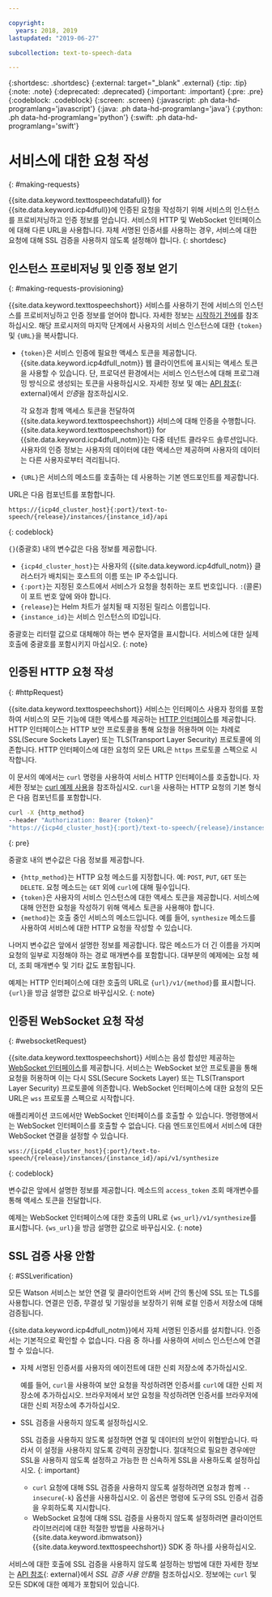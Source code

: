 ```yaml
---

copyright:
  years: 2018, 2019
lastupdated: "2019-06-27"

subcollection: text-to-speech-data

---
```


{:shortdesc: .shortdesc}
{:external: target="_blank" .external}
{:tip: .tip}
{:note: .note}
{:deprecated: .deprecated}
{:important: .important}
{:pre: .pre}
{:codeblock: .codeblock}
{:screen: .screen}
{:javascript: .ph data-hd-programlang='javascript'}
{:java: .ph data-hd-programlang='java'}
{:python: .ph data-hd-programlang='python'}
{:swift: .ph data-hd-programlang='swift'}

# 서비스에 대한 요청 작성
{: #making-requests}

{{site.data.keyword.texttospeechdatafull}} for {{site.data.keyword.icp4dfull}}에 인증된 요청을 작성하기 위해 서비스의 인스턴스를 프로비저닝하고 인증 정보를 얻습니다. 서비스의 HTTP 및 WebSocket 인터페이스에 대해 다른 URL을 사용합니다. 자체 서명된 인증서를 사용하는 경우, 서비스에 대한 요청에 대해 SSL 검증을 사용하지 않도록 설정해야 합니다.
{: shortdesc}

## 인스턴스 프로비저닝 및 인증 정보 얻기
{: #making-requests-provisioning}

{{site.data.keyword.texttospeechshort}} 서비스를 사용하기 전에 서비스의 인스턴스를 프로비저닝하고 인증 정보를 얻어야 합니다. 자세한 정보는 [시작하기 전에](/docs/services/text-to-speech-data?topic=text-to-speech-data-gettingStarted#before-you-begin)를 참조하십시오. 해당 프로시저의 마지막 단계에서 사용자의 서비스 인스턴스에 대한 `{token}` 및 `{URL}`을 복사합니다.

-   `{token}`은 서비스 인증에 필요한 액세스 토큰을 제공합니다. {{site.data.keyword.icp4dfull_notm}} 웹 클라이언트에 표시되는 액세스 토큰을 사용할 수 있습니다. 단, 프로덕션 환경에서는 서비스 인스턴스에 대해 프로그래밍 방식으로 생성되는 토큰을 사용하십시오. 자세한 정보 및 예는 [API 참조](https://{DomainName}/apidocs/text-to-speech-data#authentication){: external}에서 *인증*을 참조하십시오.

    각 요청과 함께 액세스 토큰을 전달하여 {{site.data.keyword.texttospeechshort}} 서비스에 대해 인증을 수행합니다. {{site.data.keyword.texttospeechshort}} for {{site.data.keyword.icp4dfull_notm}}는 다중 테넌트 클라우드 솔루션입니다. 사용자의 인증 정보는 사용자의 데이터에 대한 액세스만 제공하며 사용자의 데이터는 다른 사용자로부터 격리됩니다.
-   `{URL}`은 서비스의 메소드를 호출하는 데 사용하는 기본 엔드포인트를 제공합니다.

URL은 다음 컴포넌트를 포함합니다.

```
https://{icp4d_cluster_host}{:port}/text-to-speech/{release}/instances/{instance_id}/api
```
{: codeblock}

`{}`(중괄호) 내의 변수값은 다음 정보를 제공합니다.

-   `{icp4d_cluster_host}`는 사용자의 {{site.data.keyword.icp4dfull_notm}} 클러스터가 배치되는 호스트의 이름 또는 IP 주소입니다.
-   `{:port}`는 지정된 호스트에서 서비스가 요청을 청취하는 포트 번호입니다. `:`(콜론)이 포트 번호 앞에 와야 합니다.
-   `{release}`는 Helm 차트가 설치될 때 지정된 릴리스 이름입니다.
-   `{instance_id}`는 서비스 인스턴스의 ID입니다.

중괄호는 리터럴 값으로 대체해야 하는 변수 문자열을 표시합니다. 서비스에 대한 실제 호출에 중괄호를 포함시키지 마십시오.
{: note}

## 인증된 HTTP 요청 작성
{: #httpRequest}

{{site.data.keyword.texttospeechshort}} 서비스는 인터페이스 사용자 정의를 포함하여 서비스의 모든 기능에 대한 액세스를 제공하는 [HTTP 인터페이스](/docs/services/text-to-speech-data?topic=text-to-speech-data-usingHTTP)를 제공합니다. HTTP 인터페이스는 HTTP 보안 프로토콜을 통해 요청을 허용하며 이는 차례로 SSL(Secure Sockets Layer) 또는 TLS(Transport Layer Security) 프로토콜에 의존합니다. HTTP 인터페이스에 대한 요청의 모든 URL은 `https` 프로토콜 스펙으로 시작합니다.

이 문서의 예에서는 `curl` 명령을 사용하여 서비스 HTTP 인터페이스를 호출합니다. 자세한 정보는 [curl 예제 사용](/docs/services/text-to-speech-data?topic=text-to-speech-data-gettingStarted#getting-started-curl)을 참조하십시오. `curl`을 사용하는 HTTP 요청의 기본 형식은 다음 컴포넌트를 포함합니다.

```bash
curl -X {http_method}
--header "Authorization: Bearer {token}"
"https://{icp4d_cluster_host}{:port}/text-to-speech/{release}/instances/{instance_id}/api/v1/{method}"
```
{: pre}

중괄호 내의 변수값은 다음 정보를 제공합니다.

-   `{http_method}`는 HTTP 요청 메소드를 지정합니다. 예: `POST`, `PUT`, `GET` 또는 `DELETE`. 요청 메소드는 `GET` 외에 `curl`에 대해 필수입니다.
-   `{token}`은 사용자의 서비스 인스턴스에 대한 액세스 토큰을 제공합니다. 서비스에 대해 안전한 요청을 작성하기 위해 액세스 토큰을 사용해야 합니다.
-   `{method}`는 호출 중인 서비스의 메소드입니다. 예를 들어, `synthesize` 메소드를 사용하여 서비스에 대한 HTTP 요청을 작성할 수 있습니다.

나머지 변수값은 앞에서 설명한 정보를 제공합니다. 많은 메소드가 더 긴 이름을 가지며 요청의 일부로 지정해야 하는 경로 매개변수를 포함합니다. 대부분의 예제에는 요청 헤더, 조회 매개변수 및 기타 값도 포함됩니다.

예제는 HTTP 인터페이스에 대한 호출의 URL로 `{url}/v1/{method}`를 표시합니다. `{url}`을 방금 설명한 값으로 바꾸십시오.
{: note}

## 인증된 WebSocket 요청 작성
{: #websocketRequest}

{{site.data.keyword.texttospeechshort}} 서비스는 음성 합성만 제공하는 [WebSocket 인터페이스](/docs/services/text-to-speech-data?topic=text-to-speech-data-usingWebSocket)를 제공합니다. 서비스는 WebSocket 보안 프로토콜을 통해 요청을 허용하며 이는 다시 SSL(Secure Sockets Layer) 또는 TLS(Transport Layer Security) 프로토콜에 의존합니다. WebSocket 인터페이스에 대한 요청의 모든 URL은 `wss` 프로토콜 스펙으로 시작합니다.

애플리케이션 코드에서만 WebSocket 인터페이스를 호출할 수 있습니다. 명령행에서는 WebSocket 인터페이스를 호출할 수 없습니다. 다음 엔드포인트에서 서비스에 대한 WebSocket 연결을 설정할 수 있습니다.

```
wss://{icp4d_cluster_host}{:port}/text-to-speech/{release}/instances/{instance_id}/api/v1/synthesize
```
{: codeblock}

변수값은 앞에서 설명한 정보를 제공합니다. 메소드의 `access_token` 조회 매개변수를 통해 액세스 토큰을 전달합니다.

예제는 WebSocket 인터페이스에 대한 호출의 URL로 `{ws_url}/v1/synthesize`를 표시합니다. `{ws_url}`을 방금 설명한 값으로 바꾸십시오.
{: note}

## SSL 검증 사용 안함
{: #SSLverification}

모든 Watson 서비스는 보안 연결 및 클라이언트와 서버 간의 통신에 SSL 또는 TLS를 사용합니다. 연결은 인증, 무결성 및 기밀성을 보장하기 위해 로컬 인증서 저장소에 대해 검증됩니다.

{{site.data.keyword.icp4dfull_notm}}에서 자체 서명된 인증서를 설치합니다. 인증서는 기본적으로 확인할 수 없습니다. 다음 중 하나를 사용하여 서비스 인스턴스에 연결할 수 있습니다.

-   자체 서명된 인증서를 사용자의 에이전트에 대한 신뢰 저장소에 추가하십시오.

    예를 들어, `curl`을 사용하여 보안 요청을 작성하려면 인증서를 `curl`에 대한 신뢰 저장소에 추가하십시오. 브라우저에서 보안 요청을 작성하려면 인증서를 브라우저에 대한 신뢰 저장소에 추가하십시오.
-   SSL 검증을 사용하지 않도록 설정하십시오.

    SSL 검증을 사용하지 않도록 설정하면 연결 및 데이터의 보안이 위협받습니다. 따라서 이 설정을 사용하지 않도록 강력히 권장합니다. 절대적으로 필요한 경우에만 SSL을 사용하지 않도록 설정하고 가능한 한 신속하게 SSL을 사용하도록 설정하십시오.
    {: important}

    -   `curl` 요청에 대해 SSL 검증을 사용하지 않도록 설정하려면 요청과 함께 `--insecure`(`-k`) 옵션을 사용하십시오. 이 옵션은 명령에 도구의 SSL 인증서 검증을 우회하도록 지시합니다.
    -   WebSocket 요청에 대해 SSL 검증을 사용하지 않도록 설정하려면 클라이언트 라이브러리에 대한 적절한 방법을 사용하거나 {{site.data.keyword.ibmwatson}} {{site.data.keyword.texttospeechshort}} SDK 중 하나를 사용하십시오.

서비스에 대한 호출에 SSL 검증을 사용하지 않도록 설정하는 방법에 대한 자세한 정보는 [API 참조](https://{DomainName}/apidocs/text-to-speech-data#disabling-ssl){: external}에서 *SSL 검증 사용 안함*을 참조하십시오. 정보에는 `curl` 및 모든 SDK에 대한 예제가 포함되어 있습니다.

